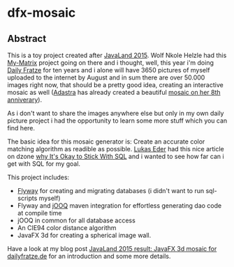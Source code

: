 # dfx-mosaic

## Abstract

This is a toy project created after [JavaLand 2015][1]. Wolf Nkole Helzle had this [My-Matrix][2] project going on there and i thought, well, this year i'm doing [Daily Fratze][3] for ten years and i alone will have 3650 pictures of myself uploaded to the internet by August and in sum there are over 50.000 images right now, that should be a pretty good idea, creating an interactive mosaic as well ([Adastra][4] has already created a beautiful [mosaic on her 8th anniverary][5]).

As i don't want to share the images anywhere else but only in my own daily picture project i had the opportunity to learn some more stuff which you can find here.

The basic idea for this mosaic generator is: Create an accurate color matching algorithm as readible as possible. [Lukas Eder][7] had this nice article on dzone [why It's Okay to Stick With SQL][8] and i wanted to see how far can i get with SQL for my goal.

This project includes:

* [Flyway][6] for creating and migrating databases (i didn't want to run sql-scripts myself)
* Flyway and [jOOQ][9] maven integration for effortless generating dao code at compile time
* jOOQ in common for all database access
* An CIE94 color distance algorithm
* JavaFX 3d for creating a spherical image wall.

Have a look at my blog post [JavaLand 2015 result: JavaFX 3d mosaic for dailyfratze.de][10] for an introduction and some more details.

[1]: http://www.javaland.eu
[2]: http://www.my-matrix.org
[3]: https://dailyfratze.de/michael
[4]: https://dailyfratze.de/adastra
[5]: http://adastra.me/2014/11/ive-been-taking-selfies-since-before-it-was-uncool/
[6]: http://flywaydb.org
[7]: https://twitter.com/lukaseder
[8]: http://java.dzone.com/articles/3-reasons-why-its-okay-stick
[9]: http://www.jooq.org
[10]: http://info.michael-simons.eu/2015/03/31/javaland-2015-result-javafx-3d-mosaic-for-dailyfratze-de/